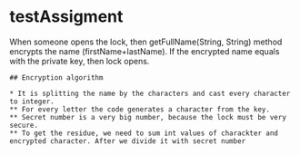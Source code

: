 # testAssigment

When someone opens the lock, then getFullName(String, String) method encrypts the name (firstName+lastName). If the encrypted name equals with the private key, then lock opens.
```
## Encryption algorithm

* It is splitting the name by the characters and cast every character to integer.
** For every letter the code generates a character from the key.
** Secret number is a very big number, because the lock must be very secure.
** To get the residue, we need to sum int values of charackter and encrypted character. After we divide it with secret number

